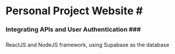 # Personal Project Website # <br>
### Integrating APIs and User Authentication ### <br>
#####
ReactJS and NodeJS framework, using Supabase as the database
#####

